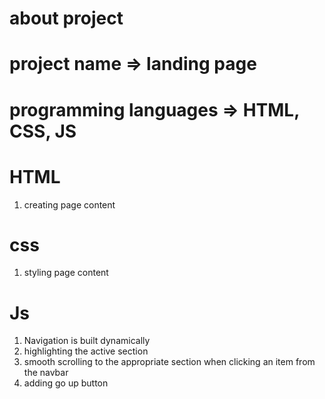 # about project
# project name => landing page
# programming languages => HTML, CSS, JS

# HTML
1. creating page content

# css
1. styling page content

# Js
1. Navigation is built dynamically 
2. highlighting the active section 
3. smooth scrolling to the appropriate section when clicking an item from the navbar
4. adding go up button

